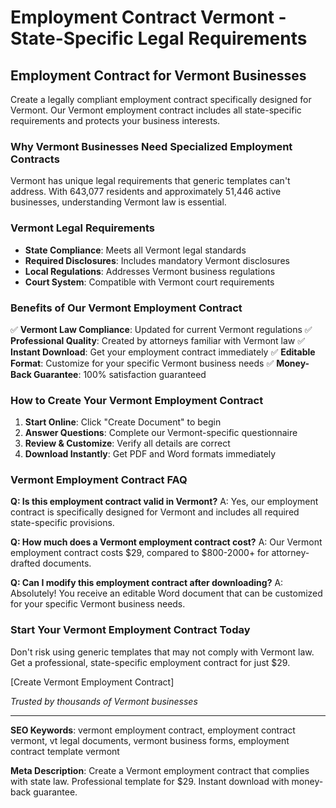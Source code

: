 # Employment Contract Vermont - State-Specific Legal Requirements

## Employment Contract for Vermont Businesses

Create a legally compliant employment contract specifically designed for Vermont. Our Vermont employment contract includes all state-specific requirements and protects your business interests.

### Why Vermont Businesses Need Specialized Employment Contracts

Vermont has unique legal requirements that generic templates can't address. With 643,077 residents and approximately 51,446 active businesses, understanding Vermont law is essential.

### Vermont Legal Requirements

- **State Compliance**: Meets all Vermont legal standards
- **Required Disclosures**: Includes mandatory Vermont disclosures
- **Local Regulations**: Addresses Vermont business regulations
- **Court System**: Compatible with Vermont court requirements

### Benefits of Our Vermont Employment Contract

✅ **Vermont Law Compliance**: Updated for current Vermont regulations
✅ **Professional Quality**: Created by attorneys familiar with Vermont law
✅ **Instant Download**: Get your employment contract immediately
✅ **Editable Format**: Customize for your specific Vermont business needs
✅ **Money-Back Guarantee**: 100% satisfaction guaranteed

### How to Create Your Vermont Employment Contract

1. **Start Online**: Click "Create Document" to begin
2. **Answer Questions**: Complete our Vermont-specific questionnaire
3. **Review & Customize**: Verify all details are correct
4. **Download Instantly**: Get PDF and Word formats immediately

### Vermont Employment Contract FAQ

**Q: Is this employment contract valid in Vermont?**
A: Yes, our employment contract is specifically designed for Vermont and includes all required state-specific provisions.

**Q: How much does a Vermont employment contract cost?**
A: Our Vermont employment contract costs $29, compared to $800-2000+ for attorney-drafted documents.

**Q: Can I modify this employment contract after downloading?**
A: Absolutely! You receive an editable Word document that can be customized for your specific Vermont business needs.

### Start Your Vermont Employment Contract Today

Don't risk using generic templates that may not comply with Vermont law. Get a professional, state-specific employment contract for just $29.

[Create Vermont Employment Contract]

_Trusted by thousands of Vermont businesses_

---

**SEO Keywords**: vermont employment contract, employment contract vermont, vt legal documents, vermont business forms, employment contract template vermont

**Meta Description**: Create a Vermont employment contract that complies with state law. Professional template for $29. Instant download with money-back guarantee.
